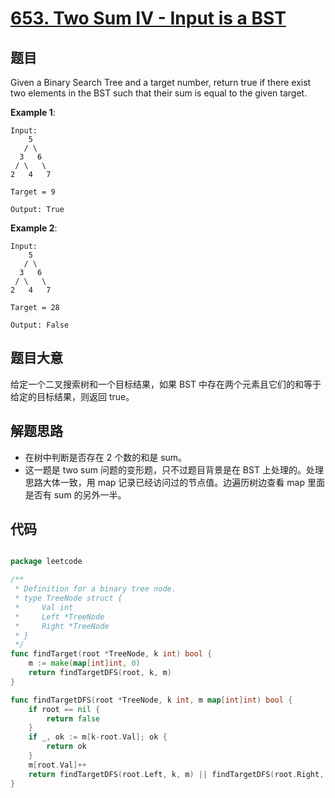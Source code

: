 # [653. Two Sum IV - Input is a BST](https://leetcode.com/problems/two-sum-iv-input-is-a-bst/)

## 题目

Given a Binary Search Tree and a target number, return true if there exist two elements in the BST such that their sum is equal to the given target.

**Example 1**:

    Input: 
        5
       / \
      3   6
     / \   \
    2   4   7
    
    Target = 9
    
    Output: True

**Example 2**:

    Input: 
        5
       / \
      3   6
     / \   \
    2   4   7
    
    Target = 28
    
    Output: False


## 题目大意

给定一个二叉搜索树和一个目标结果，如果 BST 中存在两个元素且它们的和等于给定的目标结果，则返回 true。

## 解题思路


- 在树中判断是否存在 2 个数的和是 sum。
- 这一题是 two sum 问题的变形题，只不过题目背景是在 BST 上处理的。处理思路大体一致，用 map 记录已经访问过的节点值。边遍历树边查看 map 里面是否有 sum 的另外一半。


## 代码

```go

package leetcode

/**
 * Definition for a binary tree node.
 * type TreeNode struct {
 *     Val int
 *     Left *TreeNode
 *     Right *TreeNode
 * }
 */
func findTarget(root *TreeNode, k int) bool {
	m := make(map[int]int, 0)
	return findTargetDFS(root, k, m)
}

func findTargetDFS(root *TreeNode, k int, m map[int]int) bool {
	if root == nil {
		return false
	}
	if _, ok := m[k-root.Val]; ok {
		return ok
	}
	m[root.Val]++
	return findTargetDFS(root.Left, k, m) || findTargetDFS(root.Right, k, m)
}

```